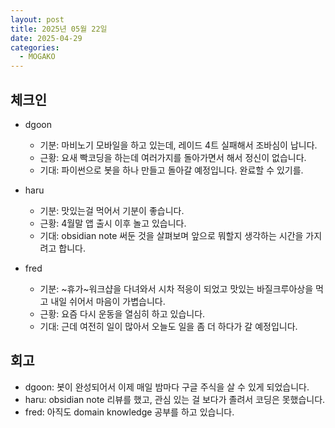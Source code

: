 ```yaml
---
layout: post
title: 2025년 05월 22일
date: 2025-04-29
categories:
  - MOGAKO
---
```


## 체크인

- dgoon
  - 기분: 마비노기 모바일을 하고 있는데, 레이드 4트 실패해서 조바심이 납니다.
  - 근황: 요새 빡코딩을 하는데 여러가지를 돌아가면서 해서 정신이 없습니다.
  - 기대: 파이썬으로 봇을 하나 만들고 돌아갈 예정입니다. 완료할 수 있기를.

- haru
  - 기분: 맛있는걸 먹어서 기분이 좋습니다.
  - 근황: 4월말 앱 출시 이후 놀고 있습니다.
  - 기대: obsidian note 써둔 것을 살펴보며 앞으로 뭐할지 생각하는 시간을 가지려고 합니다.

- fred
  - 기분: ~휴가~워크샵을 다녀와서 시차 적응이 되었고 맛있는 바질크루아상을 먹고 내일 쉬어서 마음이 가볍습니다.
  - 근황: 요즘 다시 운동을 열심히 하고 있습니다.
  - 기대: 근데 여전히 일이 많아서 오늘도 일을 좀 더 하다가 갈 예정입니다.

## 회고

- dgoon: 봇이 완성되어서 이제 매일 밤마다 구글 주식을 살 수 있게 되었습니다.
- haru: obsidian note 리뷰를 했고, 관심 있는 걸 보다가 졸려서 코딩은 못했습니다.
- fred: 아직도 domain knowledge 공부를 하고 있습니다.
